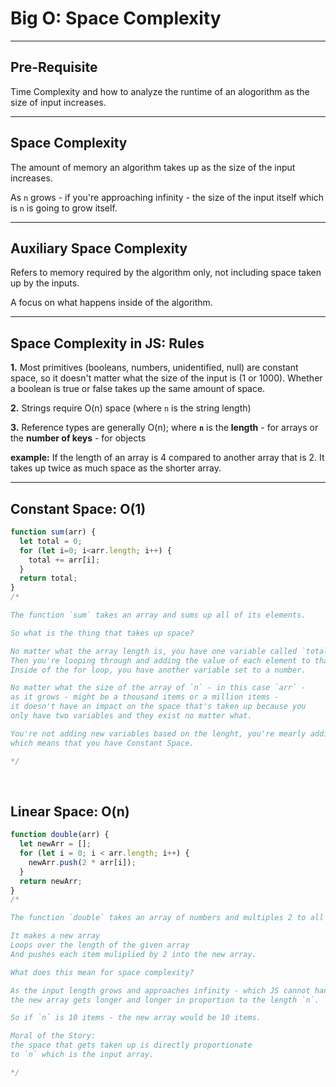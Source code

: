 # Big O: Space Complexity

---

## Pre-Requisite

Time Complexity and how to analyze the runtime of an alogorithm as the size of input increases.

---

## Space Complexity

The amount of memory an algorithm takes up as the size
of the input increases.

As `n` grows - if you're approaching infinity -
the size of the input itself which is `n` is going to grow itself.

---

## Auxiliary Space Complexity

Refers to memory required by the algorithm only,
not including space taken up by the inputs.

A focus on what happens inside of the algorithm.

---

## Space Complexity in JS: Rules

**1.** Most primitives (booleans, numbers, unidentified, null)
are constant space, so it doesn't matter what the size
of the input is (1 or 1000). Whether a boolean is true or false
takes up the same amount of space.

**2.** Strings require O(n) space (where `n` is the string length)

**3.** Reference types are generally O(n); where **`n`** is the **length** - for arrays  or the **number of keys** - for objects

**example:**
If the length of an array is 4 compared to another array that is 2.
It takes up twice as much space as the shorter array.

---

## Constant Space: O(1)

```js
function sum(arr) {
  let total = 0;
  for (let i=0; i<arr.length; i++) {
    total += arr[i];
  }
  return total;
}
/*

The function `sum` takes an array and sums up all of its elements.

So what is the thing that takes up space?

No matter what the array length is, you have one variable called `total` - a number.
Then you're looping through and adding the value of each element to that number.
Inside of the for loop, you have another variable set to a number.

No matter what the size of the array of `n` - in this case `arr` -
as it grows - might be a thousand items or a million items -
it doesn't have an impact on the space that's taken up because you
only have two variables and they exist no matter what.

You're not adding new variables based on the lenght, you're mearly adding to it,
which means that you have Constant Space.

*/
```

</br>

## Linear Space: O(n)

```js
function double(arr) {
  let newArr = [];
  for (let i = 0; i < arr.length; i++) {
    newArr.push(2 * arr[i]);
  }
  return newArr;
}
/*

The function `double` takes an array of numbers and multiples 2 to all of its elements.

It makes a new array
Loops over the length of the given array
And pushes each item muliplied by 2 into the new array.

What does this mean for space complexity?

As the input length grows and approaches infinity - which JS cannot handle btw -
the new array gets longer and longer in proportion to the length `n`.

So if `n` is 10 items - the new array would be 10 items.

Moral of the Story:
the space that gets taken up is directly proportionate
to `n` which is the input array.

*/
```
